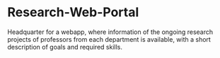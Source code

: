 # Research-Web-Portal
Headquarter for a webapp, where information of the ongoing research projects of professors from each department is available, with a short description of goals and required skills.
